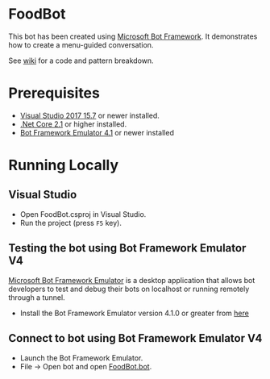 ﻿# FoodBot

This bot has been created using [Microsoft Bot Framework][1]. It demonstrates how to create a menu-guided conversation. 

See [wiki][6] for a code and pattern breakdown.

# Prerequisites
- [Visual Studio 2017 15.7][2] or newer installed.
- [.Net Core 2.1][3] or higher installed.  
- [Bot Framework Emulator 4.1][4] or newer installed

# Running Locally

## Visual Studio
- Open FoodBot.csproj in Visual Studio.
- Run the project (press `F5` key).

## Testing the bot using Bot Framework Emulator **V4**
[Microsoft Bot Framework Emulator][4] is a desktop application that allows bot 
developers to test and debug their bots on localhost or running remotely through a tunnel.
- Install the Bot Framework Emulator version 4.1.0 or greater from [here][5]

## Connect to bot using Bot Framework Emulator **V4**
- Launch the Bot Framework Emulator.
- File -> Open bot and open [FoodBot.bot](FoodBot.bot).

[1]: https://dev.botframework.com
[2]: https://docs.microsoft.com/en-us/visualstudio/releasenotes/vs2017-relnotes
[3]: https://dotnet.microsoft.com/download/dotnet-core/2.1
[4]: https://github.com/microsoft/botframework-emulator
[5]: https://github.com/Microsoft/BotFramework-Emulator/releases
[6]: https://github.com/ryanvolum/menu-bot/wiki